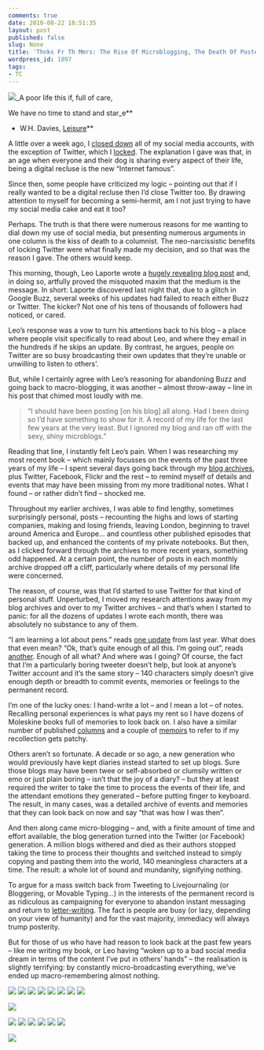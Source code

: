 ```yaml
---
comments: true
date: 2010-08-22 18:51:35
layout: post
published: false
slug: None
title: 'Thnks Fr Th Mmrs: The Rise Of Microblogging, The Death Of Posterity'
wordpress_id: 1897
tags:
- TC
---
```


![](http://tctechcrunch.files.wordpress.com/2010/08/moles.jpg?w=257&h=192)_A poor life this if, full of care,  

We have no time to stand and star_e**  

- W.H. Davies, [Leisure](http://www.englishverse.com/poems/leisure)**




A little over a week ago, I [closed down](http://techcrunch.com/2010/08/13/social-shutdown/) all of my social media accounts, with the exception of Twitter, which I [locked](http://www.twitter.com/paulcarr). The explanation I gave was that, in an age when everyone and their dog is sharing every aspect of their life, being a digital recluse is the new “Internet famous”.




Since then, some people have criticized my logic – pointing out that if I really wanted to be a digital recluse then I’d close Twitter too. By drawing attention to myself for becoming a semi-hermit, am I not just trying to have my social media cake and eat it too?




Perhaps. The truth is that there were numerous reasons for me wanting to dial down my use of social media, but presenting numerous arguments in one column is the kiss of death to a columnist. The neo-narcissistic benefits of locking Twitter were  what finally made my decision, and so that was the reason I gave. The others would keep.




This morning, though, Leo Laporte wrote a [hugely revealing blog post](http://leoville.com/buzz-kill) and, in doing so, artfully proved the misquoted maxim that the medium is the message. In short: Laporte discovered last night that, due to a glitch in Google Buzz, several weeks of his updates had failed to reach either Buzz or Twitter. The kicker? Not one of his tens of thousands of followers had noticed, or cared.




Leo’s response was a vow to turn his attentions back to his blog – a place where people visit specifically to read about Leo, and where they email in the hundreds if he skips an update. By contrast, he argues, people on Twitter are so busy broadcasting their own updates that they’re unable or unwilling to listen to others’.




But, while I certainly agree with Leo’s reasoning for abandoning Buzz and going back to macro-blogging, it was another – almost throw-away – line in his post that chimed most loudly with me.




> “I should have been posting [on his blog] all along. Had I been doing so I’d have something to show for it. A record of my life for the last few years at the very least. But I ignored my blog and ran off with the sexy, shiny microblogs.”




Reading that line, I instantly felt Leo’s pain. When I was researching my most recent book – which mainly focusses on the events of the past three years of my life – I spent several days going back through my [blog archives](http://www.paulcarr.com/2010/08/), plus Twitter, Facebook, Flickr and the rest – to remind myself of details and events that may have been missing from my more traditional notes. What I found – or rather didn’t find – shocked me.




Throughout my earlier archives, I was able to find lengthy, sometimes surprisingly personal, posts – recounting the highs and lows of starting companies, making and losing friends, leaving London, beginning to travel around America and Europe… and countless other published episodes that backed up, and enhanced the contents of my private notebooks. But then, as I clicked forward through the archives to more recent years, something odd happened. At a certain point, the number of posts in each monthly archive dropped off a cliff, particularly where details of my personal life were concerned.




The reason, of course, was that I’d started to use Twitter for that kind of personal stuff. Unperturbed, I moved my research attentions away from my blog archives and over to my Twitter archives – and that’s when I started to panic: for all the dozens of updates I wrote each month, there was absolutely no substance to any of them.




“I  am learning a lot about pens.” reads [one update](http://twitter.com/paulcarr/status/6060827723) from last year. What does that even mean? “Ok, that’s quite enough of all this. I’m going  out”, reads [another](http://twitter.com/paulcarr/status/5999408476). Enough of all what? And where was I going? Of course, the fact that I’m a particularly boring tweeter doesn’t help, but look at anyone’s Twitter account and it’s the same story – 140 characters simply doesn’t give enough depth or breadth to commit events, memories or feelings to the permanent record.




I’m one of the lucky ones: I hand-write a lot – and I mean a lot – of notes. Recalling personal experiences is what pays my rent so I have dozens of Moleskine books full of memories to look back on. I also have a similar number of published [columns](http://www.paulcarr.com/columns) and a couple of [memoirs](http://www.paulcarr.com/books) to refer to if my recollection gets patchy.




Others aren’t so fortunate. A decade or so ago, a new generation who would previously have kept diaries instead started to set up blogs. Sure those blogs may have been twee or self-absorbed or clumsily written or emo or just plain boring – isn’t that the joy of a diary? – but they at least required the writer to take the time to process the events of their life, and the attendant emotions they generated – before putting finger to keyboard. The result, in many cases, was a detailed archive of events and memories that they can look back on now and say “that was how I was then”.




And then along came micro-blogging – and, with a finite amount of time and effort available, the blog generation turned into the Twitter (or Facebook) generation. A million blogs withered and died as their authors stopped taking the time to process their thoughts and switched instead to simply copying and pasting them into the world, 140 meaningless characters at a time. The result: a whole lot of sound and mundanity, signifying nothing.




To argue for a mass switch back from Tweeting to Livejournaling (or Bloggering, or Movable Typing…) in the interests of the permanent record is as ridiculous as campaigning for everyone to abandon instant messaging and return to [letter-writing](http://www.lettersofnote.com/). The fact is people are busy (or lazy, depending on your view of humanity) and for the vast majority, immediacy will always trump posterity.




But for those of us who have had reason to look back at the past few years –  like me writing my  book,  or Leo having “woken up to a bad social media dream in terms of the content I’ve put in others’ hands” – the realisation is slightly terrifying: by constantly micro-broadcasting everything, we’ve ended up macro-remembering almost nothing.


  
 [![](http://feeds.wordpress.com/1.0/comments/tctechcrunch.wordpress.com/210752/)](http://feeds.wordpress.com/1.0/gocomments/tctechcrunch.wordpress.com/210752/) [![](http://feeds.wordpress.com/1.0/delicious/tctechcrunch.wordpress.com/210752/)](http://feeds.wordpress.com/1.0/godelicious/tctechcrunch.wordpress.com/210752/) [![](http://feeds.wordpress.com/1.0/facebook/tctechcrunch.wordpress.com/210752/)](http://feeds.wordpress.com/1.0/gofacebook/tctechcrunch.wordpress.com/210752/) [![](http://feeds.wordpress.com/1.0/twitter/tctechcrunch.wordpress.com/210752/)](http://feeds.wordpress.com/1.0/gotwitter/tctechcrunch.wordpress.com/210752/) [![](http://feeds.wordpress.com/1.0/stumble/tctechcrunch.wordpress.com/210752/)](http://feeds.wordpress.com/1.0/gostumble/tctechcrunch.wordpress.com/210752/) [![](http://feeds.wordpress.com/1.0/digg/tctechcrunch.wordpress.com/210752/)](http://feeds.wordpress.com/1.0/godigg/tctechcrunch.wordpress.com/210752/) [![](http://feeds.wordpress.com/1.0/reddit/tctechcrunch.wordpress.com/210752/)](http://feeds.wordpress.com/1.0/goreddit/tctechcrunch.wordpress.com/210752/) ![](http://stats.wordpress.com/b.gif?host=techcrunch.com&blog=11718616&post=210752&subd=tctechcrunch&ref=&feed=1)

[![](http://pro.tweetmeme.com/imagebutton.gif?url=http://techcrunch.com/2010/08/22/thnks-fr-th-mmrs/&style=compact&source=techcrunch&service=bit.ly)](http://pro.tweetmeme.com/share?url=http://techcrunch.com/2010/08/22/thnks-fr-th-mmrs/&style=compact&source=techcrunch&service=bit.ly&service_api=techcrunch:R_0381170e330c42dda299f92709e0ef5c)


[![](http://feeds.feedburner.com/~ff/Techcrunch?d=2mJPEYqXBVI)](http://feeds.feedburner.com/~ff/Techcrunch?a=0ApV5wRsB0c:EPKdHHpbXwA:2mJPEYqXBVI) [![](http://feeds.feedburner.com/~ff/Techcrunch?d=7Q72WNTAKBA)](http://feeds.feedburner.com/~ff/Techcrunch?a=0ApV5wRsB0c:EPKdHHpbXwA:7Q72WNTAKBA) [![](http://feeds.feedburner.com/~ff/Techcrunch?d=yIl2AUoC8zA)](http://feeds.feedburner.com/~ff/Techcrunch?a=0ApV5wRsB0c:EPKdHHpbXwA:yIl2AUoC8zA) [![](http://feeds.feedburner.com/~ff/Techcrunch?i=0ApV5wRsB0c:EPKdHHpbXwA:-BTjWOF_DHI)](http://feeds.feedburner.com/~ff/Techcrunch?a=0ApV5wRsB0c:EPKdHHpbXwA:-BTjWOF_DHI) [![](http://feeds.feedburner.com/~ff/Techcrunch?i=0ApV5wRsB0c:EPKdHHpbXwA:D7DqB2pKExk)](http://feeds.feedburner.com/~ff/Techcrunch?a=0ApV5wRsB0c:EPKdHHpbXwA:D7DqB2pKExk) [![](http://feeds.feedburner.com/~ff/Techcrunch?d=qj6IDK7rITs)](http://feeds.feedburner.com/~ff/Techcrunch?a=0ApV5wRsB0c:EPKdHHpbXwA:qj6IDK7rITs)


![](http://feeds.feedburner.com/~r/Techcrunch/~4/0ApV5wRsB0c)

